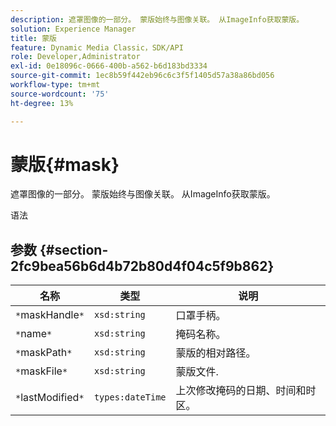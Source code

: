 ```yaml
---
description: 遮罩图像的一部分。 蒙版始终与图像关联。 从ImageInfo获取蒙版。
solution: Experience Manager
title: 蒙版
feature: Dynamic Media Classic，SDK/API
role: Developer,Administrator
exl-id: 0e18096c-0666-400b-a562-b6d183bd3334
source-git-commit: 1ec8b59f442eb96c6c3f5f1405d57a38a86bd056
workflow-type: tm+mt
source-wordcount: '75'
ht-degree: 13%

---
```


# 蒙版{#mask}

遮罩图像的一部分。 蒙版始终与图像关联。 从ImageInfo获取蒙版。

语法

## 参数 {#section-2fc9bea56b6d4b72b80d4f04c5f9b862}

| 名称 | 类型 | 说明 |
|---|---|---|
| `*`maskHandle`*` | `xsd:string` | 口罩手柄。 |
| `*`name`*` | `xsd:string` | 掩码名称。 |
| `*`maskPath`*` | `xsd:string` | 蒙版的相对路径。 |
| `*`maskFile`*` | `xsd:string` | 蒙版文件. |
| `*`lastModified`*` | `types:dateTime` | 上次修改掩码的日期、时间和时区。 |
